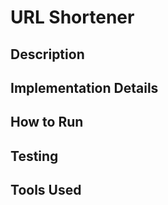 # URL Shortener

## Description

<!-- What the project is about. -->

## Implementation Details

<!-- Provide a short description of your implementation (technologies used, brief overview of project architecture, etc.) -->

## How to Run

<!--
- Include instructions on how to run your implementation locally. Be sure to include any necessary setup steps, such as installing dependencies, as well as the commands to start the application.
-->

## Testing

<!-- Describe how you tested your solution (automated testing, manual testing process, screenshots, etc.) -->

## Tools Used

<!--
- Describe any tools you used in developing your solution (e.g. ChatGPT for generating ideas and styles)
- Note: The use of AI tools is not discouraged, but they should be used judiciously.
-->
